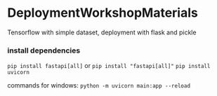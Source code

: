 # DeploymentWorkshopMaterials
Tensorflow with simple dataset, deployment with flask and pickle 

### install dependencies
`pip install fastapi[all]` or `pip install "fastapi[all]"`
`pip install uvicorn`

commands for windows:
`python -m uvicorn main:app --reload`